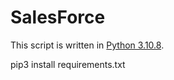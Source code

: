# SalesForce

This script is written in [Python 3.10.8](https://www.python.org/downloads/release/python-3108/).

pip3 install requirements.txt
